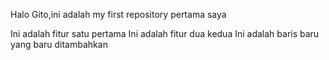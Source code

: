 Halo Gito,ini adalah my first repository pertama saya

Ini adalah fitur satu pertama
Ini adalah fitur dua kedua
Ini adalah  baris baru yang baru ditambahkan
